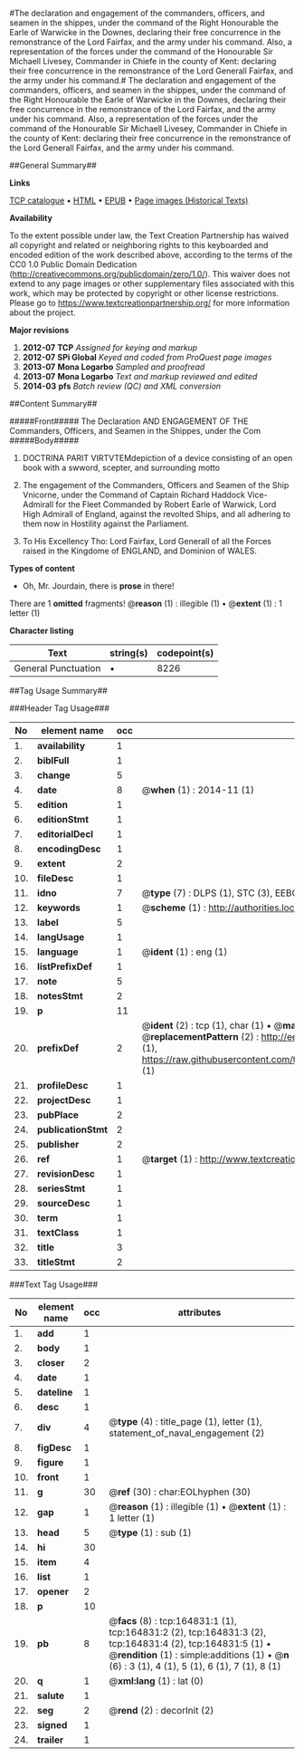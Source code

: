 #The declaration and engagement of the commanders, officers, and seamen in the shippes, under the command of the Right Honourable the Earle of Warwicke in the Downes, declaring their free concurrence in the remonstrance of the Lord Fairfax, and the army under his command. Also, a representation of the forces under the command of the Honourable Sir Michaell Livesey, Commander in Chiefe in the county of Kent: declaring their free concurrence in the remonstrance of the Lord Generall Fairfax, and the army under his command.#
The declaration and engagement of the commanders, officers, and seamen in the shippes, under the command of the Right Honourable the Earle of Warwicke in the Downes, declaring their free concurrence in the remonstrance of the Lord Fairfax, and the army under his command. Also, a representation of the forces under the command of the Honourable Sir Michaell Livesey, Commander in Chiefe in the county of Kent: declaring their free concurrence in the remonstrance of the Lord Generall Fairfax, and the army under his command.

##General Summary##

**Links**

[TCP catalogue](http://www.ota.ox.ac.uk/tcp/)  • 
[HTML](http://tei.it.ox.ac.uk/tcp/Texts-HTML/free/A82/A82037.html)  • 
[EPUB](http://tei.it.ox.ac.uk/tcp/Texts-EPUB/free/A82/A82037.epub) • 
[Page images (Historical Texts)](https://historicaltexts.jisc.ac.uk/eebo-99864735e)

**Availability**

To the extent possible under law, the Text Creation Partnership has waived all copyright and related or neighboring rights to this keyboarded and encoded edition of the work described above, according to the terms of the CC0 1.0 Public Domain Dedication (http://creativecommons.org/publicdomain/zero/1.0/). This waiver does not extend to any page images or other supplementary files associated with this work, which may be protected by copyright or other license restrictions. Please go to https://www.textcreationpartnership.org/ for more information about the project.

**Major revisions**

1. __2012-07__ __TCP__ *Assigned for keying and markup*
1. __2012-07__ __SPi Global__ *Keyed and coded from ProQuest page images*
1. __2013-07__ __Mona Logarbo__ *Sampled and proofread*
1. __2013-07__ __Mona Logarbo__ *Text and markup reviewed and edited*
1. __2014-03__ __pfs__ *Batch review (QC) and XML conversion*

##Content Summary##

#####Front#####
The Declaration AND ENGAGEMENT OF THE Commanders, Officers, and Seamen in the Shippes, under the Com
#####Body#####

1. DOCTRINA PARIT VIRTVTEMdepiction of a device consisting of an open book with a swword, scepter, and surrounding motto

1. The engagement of the Commanders, Officers and Seamen of the Ship Vnicorne, under the Command of Captain Richard Haddock Vice-Admirall for the Fleet Commanded by Robert Earle of Warwick, Lord High Admirall of England, against the revolted Ships, and all adhering to them now in Hostility against the Parliament.

1. To His Excellency Tho: Lord Fairfax, Lord Generall of all the Forces raised in the Kingdome of ENGLAND, and Dominion of WALES.

**Types of content**

  * Oh, Mr. Jourdain, there is **prose** in there!

There are 1 **omitted** fragments! 
 @__reason__ (1) : illegible (1)  •  @__extent__ (1) : 1 letter (1)

**Character listing**


|Text|string(s)|codepoint(s)|
|---|---|---|
|General Punctuation|•|8226|

##Tag Usage Summary##

###Header Tag Usage###

|No|element name|occ|attributes|
|---|---|---|---|
|1.|__availability__|1||
|2.|__biblFull__|1||
|3.|__change__|5||
|4.|__date__|8| @__when__ (1) : 2014-11 (1)|
|5.|__edition__|1||
|6.|__editionStmt__|1||
|7.|__editorialDecl__|1||
|8.|__encodingDesc__|1||
|9.|__extent__|2||
|10.|__fileDesc__|1||
|11.|__idno__|7| @__type__ (7) : DLPS (1), STC (3), EEBO-CITATION (1), PROQUEST (1), VID (1)|
|12.|__keywords__|1| @__scheme__ (1) : http://authorities.loc.gov/ (1)|
|13.|__label__|5||
|14.|__langUsage__|1||
|15.|__language__|1| @__ident__ (1) : eng (1)|
|16.|__listPrefixDef__|1||
|17.|__note__|5||
|18.|__notesStmt__|2||
|19.|__p__|11||
|20.|__prefixDef__|2| @__ident__ (2) : tcp (1), char (1)  •  @__matchPattern__ (2) : ([0-9\-]+):([0-9IVX]+) (1), (.+) (1)  •  @__replacementPattern__ (2) : http://eebo.chadwyck.com/downloadtiff?vid=$1&page=$2 (1), https://raw.githubusercontent.com/textcreationpartnership/Texts/master/tcpchars.xml#$1 (1)|
|21.|__profileDesc__|1||
|22.|__projectDesc__|1||
|23.|__pubPlace__|2||
|24.|__publicationStmt__|2||
|25.|__publisher__|2||
|26.|__ref__|1| @__target__ (1) : http://www.textcreationpartnership.org/docs/. (1)|
|27.|__revisionDesc__|1||
|28.|__seriesStmt__|1||
|29.|__sourceDesc__|1||
|30.|__term__|1||
|31.|__textClass__|1||
|32.|__title__|3||
|33.|__titleStmt__|2||


###Text Tag Usage###

|No|element name|occ|attributes|
|---|---|---|---|
|1.|__add__|1||
|2.|__body__|1||
|3.|__closer__|2||
|4.|__date__|1||
|5.|__dateline__|1||
|6.|__desc__|1||
|7.|__div__|4| @__type__ (4) : title_page (1), letter (1), statement_of_naval_engagement (2)|
|8.|__figDesc__|1||
|9.|__figure__|1||
|10.|__front__|1||
|11.|__g__|30| @__ref__ (30) : char:EOLhyphen (30)|
|12.|__gap__|1| @__reason__ (1) : illegible (1)  •  @__extent__ (1) : 1 letter (1)|
|13.|__head__|5| @__type__ (1) : sub (1)|
|14.|__hi__|30||
|15.|__item__|4||
|16.|__list__|1||
|17.|__opener__|2||
|18.|__p__|10||
|19.|__pb__|8| @__facs__ (8) : tcp:164831:1 (1), tcp:164831:2 (2), tcp:164831:3 (2), tcp:164831:4 (2), tcp:164831:5 (1)  •  @__rendition__ (1) : simple:additions (1)  •  @__n__ (6) : 3 (1), 4 (1), 5 (1), 6 (1), 7 (1), 8 (1)|
|20.|__q__|1| @__xml:lang__ (1) : lat (0)|
|21.|__salute__|1||
|22.|__seg__|2| @__rend__ (2) : decorInit (2)|
|23.|__signed__|1||
|24.|__trailer__|1||
